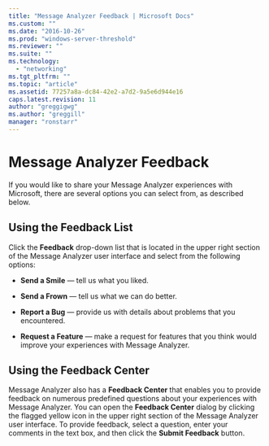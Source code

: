 ```yaml
---
title: "Message Analyzer Feedback | Microsoft Docs"
ms.custom: ""
ms.date: "2016-10-26"
ms.prod: "windows-server-threshold"
ms.reviewer: ""
ms.suite: ""
ms.technology: 
  - "networking"
ms.tgt_pltfrm: ""
ms.topic: "article"
ms.assetid: 77257a8a-dc84-42e2-a7d2-9a5e6d944e16
caps.latest.revision: 11
author: "greggigwg"
ms.author: "greggill"
manager: "ronstarr"
---
```

# Message Analyzer Feedback
If you would like to share your Message Analyzer experiences with Microsoft, there are several options you can select from, as described below.  
  
## Using the Feedback List  
 Click the **Feedback** drop-down list that is located in the upper right section of the Message Analyzer user interface and select from the following options:  
  
-   **Send a Smile** — tell us what you liked.  
  
-   **Send a Frown** — tell us what we can do better.  
  
-   **Report a Bug** — provide us with details about problems that you encountered.  
  
-   **Request a Feature** — make a request for features that you think would improve your experiences with Message Analyzer.  
  
## Using the Feedback Center  
 Message Analyzer also has a **Feedback Center** that enables you to provide feedback on numerous predefined questions about your experiences with Message Analyzer. You can open the **Feedback Center** dialog by clicking the flagged yellow icon in the upper right section of the Message Analyzer user interface. To provide feedback, select a question, enter your comments in the text box, and then click the **Submit Feedback** button.